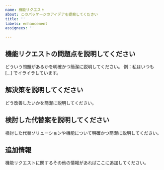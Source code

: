```yaml
---
name: 機能リクエスト
about: このパッケージのアイデアを提案してください
title: ''
labels: enhancement
assignees: ''

---
```


## 機能リクエストの問題点を説明してください
どういう問題があるかを明確かつ簡潔に説明してください。
例：私はいつも [...] でイライラしています。

## 解決策を説明してください
どう改善したいかを簡潔に説明してください。

## 検討した代替案を説明してください
検討した代替ソリューションや機能について明確かつ簡潔に説明してください。

## 追加情報
機能リクエストに関するその他の情報があればここに追加してください。
